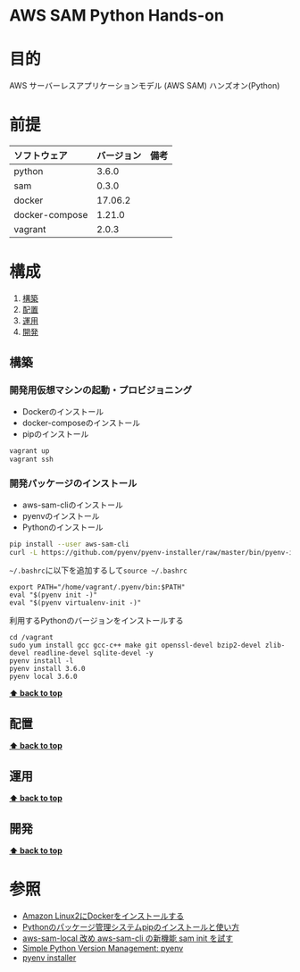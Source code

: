 AWS SAM Python Hands-on
===================
# 目的 #
AWS サーバーレスアプリケーションモデル (AWS SAM) ハンズオン(Python)

# 前提 #
| ソフトウェア   | バージョン   | 備考        |
|:---------------|:-------------|:------------|
| python         |3.6.0    |             |
| sam            |0.3.0  |             |
| docker         |17.06.2  |             |
| docker-compose |1.21.0  |             |
| vagrant        |2.0.3  |             |

# 構成 #
1. [構築](#構築 )
1. [配置](#配置 )
1. [運用](#運用 )
1. [開発](#開発 )

## 構築
### 開発用仮想マシンの起動・プロビジョニング
+ Dockerのインストール
+ docker-composeのインストール
+ pipのインストール
```bash
vagrant up
vagrant ssh
```

### 開発パッケージのインストール
+ aws-sam-cliのインストール
+ pyenvのインストール
+ Pythonのインストール

```bash
pip install --user aws-sam-cli
curl -L https://github.com/pyenv/pyenv-installer/raw/master/bin/pyenv-installer | bash 
```

`~/.bashrc`に以下を追加するして`source ~/.bashrc`
```
export PATH="/home/vagrant/.pyenv/bin:$PATH"
eval "$(pyenv init -)"
eval "$(pyenv virtualenv-init -)"
```

利用するPythonのバージョンをインストールする
```
cd /vagrant
sudo yum install gcc gcc-c++ make git openssl-devel bzip2-devel zlib-devel readline-devel sqlite-devel -y
pyenv install -l
pyenv install 3.6.0
pyenv local 3.6.0
```

**[⬆ back to top](#構成)**

## 配置
**[⬆ back to top](#構成)**

## 運用
**[⬆ back to top](#構成)**

## 開発
**[⬆ back to top](#構成)**

# 参照 #
+ [Amazon Linux2にDockerをインストールする](https://qiita.com/reoring/items/0d1f556064d363f0ccb8) 
+ [Pythonのパッケージ管理システムpipのインストールと使い方](https://uxmilk.jp/12691)
+ [aws-sam-local 改め aws-sam-cli の新機能 sam init を試す](https://qiita.com/hayao_k/items/841026f9675d163b58d5)
+ [Simple Python Version Management: pyenv](https://github.com/pyenv/pyenv)
+ [pyenv installer](https://github.com/pyenv/pyenv-installer)